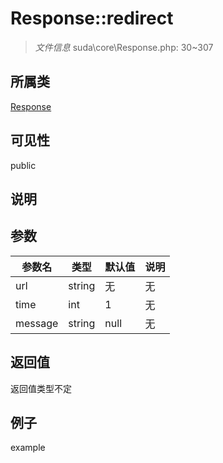 # Response::redirect

> *文件信息* suda\core\Response.php: 30~307
## 所属类 

[Response](../Response.md)

## 可见性

  public  
## 说明



## 参数

 
| 参数名 | 类型 | 默认值 | 说明 |
|--------|-----|-------|-------|
 | url |  string | 无 | 无 |
 | time |  int | 1 | 无 |
 | message |  string | null | 无 |
## 返回值
返回值类型不定
## 例子

example